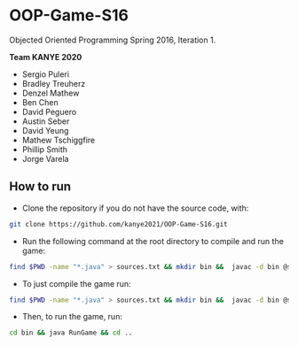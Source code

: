 # OOP-Game-S16
Objected Oriented Programming Spring 2016, Iteration 1.

**Team KANYE 2020**
- Sergio Puleri
- Bradley Treuherz
- Denzel Mathew
- Ben Chen
- David Peguero
- Austin Seber
- David Yeung
- Mathew Tschiggfire
- Phillip Smith
- Jorge Varela


## How to run
- Clone the repository if you do not have the source code, with:
```bash
git clone https://github.com/kanye2021/OOP-Game-S16.git
```
- Run the following command at the root directory to compile and run the game:   
```bash
find $PWD -name "*.java" > sources.txt && mkdir bin &&  javac -d bin @sources.txt && cp -R src bin/ && cd bin && java RunGame && cd .. && rm -rf bin
```
- To just compile the game run:
```bash
find $PWD -name "*.java" > sources.txt && mkdir bin &&  javac -d bin @sources.txt && cp -R src bin/
```
- Then, to run the game, run:
```bash
cd bin && java RunGame && cd ..
```
